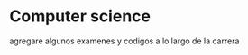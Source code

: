 <h1><font color:red>Computer science</h1>
agregare algunos examenes y codigos a lo largo de la carrera
